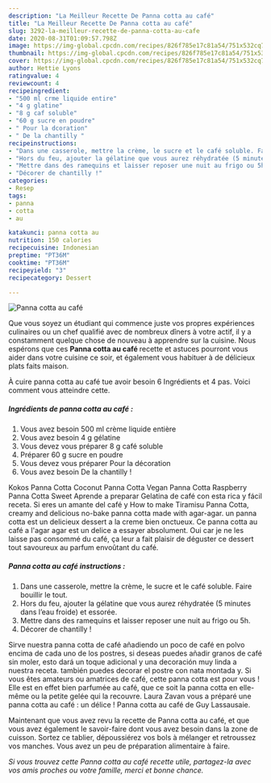 ```yaml
---
description: "La Meilleur Recette De Panna cotta au café"
title: "La Meilleur Recette De Panna cotta au café"
slug: 3292-la-meilleur-recette-de-panna-cotta-au-cafe
date: 2020-08-31T01:09:57.798Z
image: https://img-global.cpcdn.com/recipes/826f785e17c81a54/751x532cq70/panna-cotta-au-cafe-photo-principale-de-la-recette.jpg
thumbnail: https://img-global.cpcdn.com/recipes/826f785e17c81a54/751x532cq70/panna-cotta-au-cafe-photo-principale-de-la-recette.jpg
cover: https://img-global.cpcdn.com/recipes/826f785e17c81a54/751x532cq70/panna-cotta-au-cafe-photo-principale-de-la-recette.jpg
author: Hettie Lyons
ratingvalue: 4
reviewcount: 4
recipeingredient:
- "500 ml crme liquide entire"
- "4 g glatine"
- "8 g caf soluble"
- "60 g sucre en poudre"
- " Pour la dcoration"
- " De la chantilly "
recipeinstructions:
- "Dans une casserole, mettre la crème, le sucre et le café soluble. Faire bouillir le tout."
- "Hors du feu, ajouter la gélatine que vous aurez réhydratée (5 minutes dans l’eau froide) et essorée."
- "Mettre dans des ramequins et laisser reposer une nuit au frigo ou 5h."
- "Décorer de chantilly !"
categories:
- Resep
tags:
- panna
- cotta
- au

katakunci: panna cotta au 
nutrition: 150 calories
recipecuisine: Indonesian
preptime: "PT36M"
cooktime: "PT36M"
recipeyield: "3"
recipecategory: Dessert

---
```



![Panna cotta au café](https://img-global.cpcdn.com/recipes/826f785e17c81a54/751x532cq70/panna-cotta-au-cafe-photo-principale-de-la-recette.jpg)

Que vous soyez un étudiant qui commence juste vos propres expériences culinaires ou un chef qualifié avec de nombreux dîners à votre actif, il y a constamment quelque chose de nouveau à apprendre sur la cuisine. Nous espérons que ces <strong> Panna cotta au café </strong> recette et astuces pourront vous aider dans votre cuisine ce soir, et également vous habituer à de délicieux plats faits maison.

<!--inarticleads1-->

À cuire panna cotta au café tue avoir besoin 6 Ingrédients et 4 pas. Voici comment vous atteindre cette.

##### Ingrédients de panna cotta au café :

1. Vous avez besoin 500 ml crème liquide entière
1. Vous avez besoin 4 g gélatine
1. Vous devez vous préparer 8 g café soluble
1. Préparer 60 g sucre en poudre
1. Vous devez vous préparer  Pour la décoration
1. Vous avez besoin  De la chantilly !


Kokos Panna Cotta Coconut Panna Cotta Vegan Panna Cotta Raspberry Panna Cotta Sweet Aprende a preparar Gelatina de café con esta rica y fácil receta. Si eres un amante del café y How to make Tiramisu Panna Cotta, creamy and delicious no-bake panna cotta made with agar-agar. un panna cotta est un delicieux dessert a la creme bien onctueux. Ce panna cotta au café a l&#39;agar agar est un delice a essayer absolument. Oui car je ne les laisse pas consommé du café, ça leur a fait plaisir de déguster ce dessert tout savoureux au parfum envoûtant du café. 

<!--inarticleads2-->

##### Panna cotta au café instructions :

1. Dans une casserole, mettre la crème, le sucre et le café soluble. Faire bouillir le tout.
1. Hors du feu, ajouter la gélatine que vous aurez réhydratée (5 minutes dans l’eau froide) et essorée.
1. Mettre dans des ramequins et laisser reposer une nuit au frigo ou 5h.
1. Décorer de chantilly !


Sirve nuestra panna cotta de café añadiendo un poco de café en polvo encima de cada uno de los postres, si deseas puedes añadir granos de café sin moler, esto dará un toque adicional y una decoración muy linda a nuestra receta. también puedes decorar el postre con nata montada y. Si vous êtes amateurs ou amatrices de café, cette panna cotta est pour vous ! Elle est en effet bien parfumée au café, que ce soit la panna cotta en elle-même ou la petite gelée qui la recouvre. Laura Zavan vous a préparé une panna cotta au café : un délice ! Panna cotta au café de Guy Lassausaie. 

<!--inarticleads1-->

<p>
Maintenant que vous avez revu la recette de Panna cotta au café, et que vous avez également le savoir-faire dont vous avez besoin dans la zone de cuisson. Sortez ce tablier, dépoussiérez vos bols à mélanger et retroussez vos manches. Vous avez un peu de préparation alimentaire à faire.
</p>

<p>
<i>Si vous trouvez cette Panna cotta au café recette utile, partagez-la avec vos amis proches ou votre famille, merci et bonne chance.</i>
</p>
